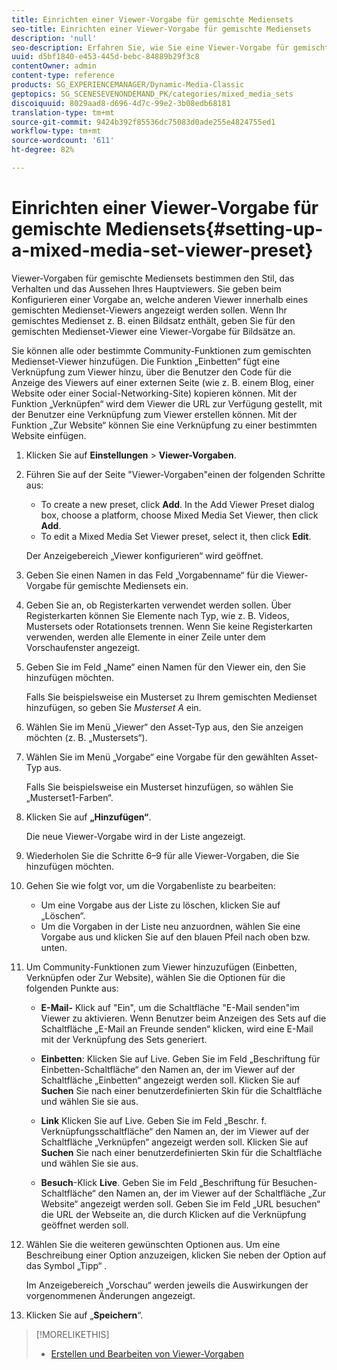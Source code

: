 ```yaml
---
title: Einrichten einer Viewer-Vorgabe für gemischte Mediensets
seo-title: Einrichten einer Viewer-Vorgabe für gemischte Mediensets
description: 'null'
seo-description: Erfahren Sie, wie Sie eine Viewer-Vorgabe für gemischte Mediensets einrichten.
uuid: d5bf1840-e453-445d-bebc-84889b29f3c8
contentOwner: admin
content-type: reference
products: SG_EXPERIENCEMANAGER/Dynamic-Media-Classic
geptopics: SG_SCENESEVENONDEMAND_PK/categories/mixed_media_sets
discoiquuid: 8029aad8-d696-4d7c-99e2-3b08edb68181
translation-type: tm+mt
source-git-commit: 9424b392f85536dc75083d0ade255e4824755ed1
workflow-type: tm+mt
source-wordcount: '611'
ht-degree: 82%

---
```



# Einrichten einer Viewer-Vorgabe für gemischte Mediensets{#setting-up-a-mixed-media-set-viewer-preset}

Viewer-Vorgaben für gemischte Mediensets bestimmen den Stil, das Verhalten und das Aussehen Ihres Hauptviewers. Sie geben beim Konfigurieren einer Vorgabe an, welche anderen Viewer innerhalb eines gemischten Medienset-Viewers angezeigt werden sollen. Wenn Ihr gemischtes Medienset z. B. einen Bildsatz enthält, geben Sie für den gemischten Medienset-Viewer eine Viewer-Vorgabe für Bildsätze an.

Sie können alle oder bestimmte Community-Funktionen zum gemischten Medienset-Viewer hinzufügen. Die Funktion „Einbetten“ fügt eine Verknüpfung zum Viewer hinzu, über die Benutzer den Code für die Anzeige des Viewers auf einer externen Seite (wie z. B. einem Blog, einer Website oder einer Social-Networking-Site) kopieren können. Mit der Funktion „Verknüpfen“ wird dem Viewer die URL zur Verfügung gestellt, mit der Benutzer eine Verknüpfung zum Viewer erstellen können. Mit der Funktion „Zur Website“ können Sie eine Verknüpfung zu einer bestimmten Website einfügen.

1. Klicken Sie auf **Einstellungen** > **Viewer-Vorgaben**.
1. Führen Sie auf der Seite &quot;Viewer-Vorgaben&quot;einen der folgenden Schritte aus:

   * To create a new preset, click **Add**. In the Add Viewer Preset dialog box, choose a platform, choose Mixed Media Set Viewer, then click **Add**.
   * To edit a Mixed Media Set Viewer preset, select it, then click **Edit**.

   Der Anzeigebereich „Viewer konfigurieren“ wird geöffnet.

1. Geben Sie einen Namen in das Feld „Vorgabenname“ für die Viewer-Vorgabe für gemischte Mediensets ein.
1. Geben Sie an, ob Registerkarten verwendet werden sollen. Über Registerkarten können Sie Elemente nach Typ, wie z. B. Videos, Mustersets oder Rotationsets trennen. Wenn Sie keine Registerkarten verwenden, werden alle Elemente in einer Zeile unter dem Vorschaufenster angezeigt.
1. Geben Sie im Feld „Name“ einen Namen für den Viewer ein, den Sie hinzufügen möchten.

   Falls Sie beispielsweise ein Musterset zu Ihrem gemischten Medienset hinzufügen, so geben Sie *Musterset A* ein.

1. Wählen Sie im Menü „Viewer“ den Asset-Typ aus, den Sie anzeigen möchten (z. B. „Mustersets“).
1. Wählen Sie im Menü „Vorgabe“ eine Vorgabe für den gewählten Asset-Typ aus.

   Falls Sie beispielsweise ein Musterset hinzufügen, so wählen Sie „Musterset1-Farben“.

1. Klicken Sie auf **„Hinzufügen“**.

   Die neue Viewer-Vorgabe wird in der Liste angezeigt.

1. Wiederholen Sie die Schritte 6–9 für alle Viewer-Vorgaben, die Sie hinzufügen möchten.
1. Gehen Sie wie folgt vor, um die Vorgabenliste zu bearbeiten:

   * Um eine Vorgabe aus der Liste zu löschen, klicken Sie auf „Löschen“.
   * Um die Vorgaben in der Liste neu anzuordnen, wählen Sie eine Vorgabe aus und klicken Sie auf den blauen Pfeil nach oben bzw. unten.

1. Um Community-Funktionen zum Viewer hinzuzufügen (Einbetten, Verknüpfen oder Zur Website), wählen Sie die Optionen für die folgenden Punkte aus:

   * **E-Mail-** Klick auf &quot;Ein&quot;, um die Schaltfläche &quot;E-Mail senden&quot;im Viewer zu aktivieren. Wenn Benutzer beim Anzeigen des Sets auf die Schaltfläche „E-Mail an Freunde senden“ klicken, wird eine E-Mail mit der Verknüpfung des Sets generiert.

   * **Einbetten**: Klicken Sie auf Live. Geben Sie im Feld „Beschriftung für Einbetten-Schaltfläche“ den Namen an, der im Viewer auf der Schaltfläche „Einbetten“ angezeigt werden soll. Klicken Sie auf 
**Suchen** Sie nach einer benutzerdefinierten Skin für die Schaltfläche und wählen Sie sie aus.

   * **Link** Klicken Sie auf Live. Geben Sie im Feld „Beschr. f. Verknüpfungsschaltfläche“ den Namen an, der im Viewer auf der Schaltfläche „Verknüpfen“ angezeigt werden soll. Klicken Sie auf 
**Suchen** Sie nach einer benutzerdefinierten Skin für die Schaltfläche und wählen Sie sie aus.

   * **Besuch**-Klick 
**Live**. Geben Sie im Feld „Beschriftung für Besuchen-Schaltfläche“ den Namen an, der im Viewer auf der Schaltfläche „Zur Website“ angezeigt werden soll. Geben Sie im Feld „URL besuchen“ die URL der Webseite an, die durch Klicken auf die Verknüpfung geöffnet werden soll.

1. Wählen Sie die weiteren gewünschten Optionen aus. Um eine Beschreibung einer Option anzuzeigen, klicken Sie neben der Option auf das Symbol „Tipp“ .

   Im Anzeigebereich „Vorschau“ werden jeweils die Auswirkungen der vorgenommenen Änderungen angezeigt.

1. Klicken Sie auf „**Speichern**“.

>[!MORELIKETHIS]
>
>* [Erstellen und Bearbeiten von Viewer-Vorgaben](application-setup.md#adding_and_editing_viewer_presets)

